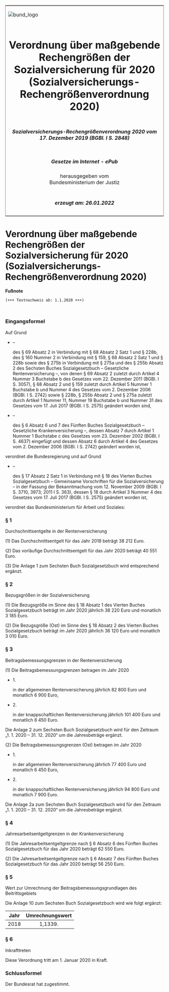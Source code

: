 <span id="DECKBLATT.html"></span>

<table border="0" frame="border" width="100%">

<tr valign="top">

<td align="left">

![bund\_logo](BfJ_2021_Web_de_de.gif)

</td>

<td align="right">

 

</td>

</tr>

<tr align="center" valign="middle">

<td colspan="2">

# Verordnung über maßgebende Rechengrößen der Sozialversicherung für 2020 (Sozialversicherungs-Rechengrößenverordnung 2020)

</td>

</tr>

<tr align="center" valign="middle">

<td colspan="2">

##### Sozialversicherungs-Rechengrößenverordnung 2020 vom 17. Dezember 2019 (BGBl. I S. 2848)

</td>

</tr>

<tr align="center" valign="middle">

<td colspan="2">

  
  

##### Gesetze im Internet - ePub  
  
herausgegeben vom  
Bundesministerium der Justiz

</td>

</tr>

<tr align="center" valign="bottom">

<td colspan="2">

  
  

##### erzeugt am: 26.01.2022

</td>

</tr>

</table>

<span id="BJNR284800019.html"></span>

# Verordnung über maßgebende Rechengrößen der Sozialversicherung für 2020 (Sozialversicherungs-Rechengrößenverordnung 2020)

<div>

  
**Fußnote**

<div class="jnhtml">

<div>

<div class="jurAbsatz">

  

``` 
(+++ Textnachweis ab: 1.1.2020 +++)

 
```

</div>

</div>

</div>

</div>

<span id="BJNR284800019BJNE000100000.html"></span>

### Eingangsformel  

<div>

<div class="jnhtml">

<div>

<div class="jurAbsatz">

Auf Grund

  - –
    
    <div>
    
    des § 69 Absatz 2 in Verbindung mit § 68 Absatz 2 Satz 1 und § 228b,
    des § 160 Nummer 2 in Verbindung mit § 159, § 68 Absatz 2 Satz 1 und
    § 228b sowie des § 275b in Verbindung mit § 275a und des § 255b
    Absatz 2 des Sechsten Buches Sozialgesetzbuch – Gesetzliche
    Rentenversicherung –, von denen § 69 Absatz 2 zuletzt durch Artikel
    4 Nummer 3 Buchstabe b des Gesetzes vom 22. Dezember 2011 (BGBl. I
    S. 3057), § 68 Absatz 2 und § 159 zuletzt durch Artikel 5 Nummer 1
    Buchstabe b und Nummer 4 des Gesetzes vom 2. Dezember 2006 (BGBl. I
    S. 2742) sowie § 228b, § 255b Absatz 2 und § 275a zuletzt durch
    Artikel 1 Nummer 11, Nummer 19 Buchstabe b und Nummer 31 des
    Gesetzes vom 17. Juli 2017 (BGBl. I S. 2575) geändert worden sind,
    
    </div>

  - –
    
    <div>
    
    des § 6 Absatz 6 und 7 des Fünften Buches Sozialgesetzbuch –
    Gesetzliche Krankenversicherung –, dessen Absatz 7 durch Artikel 1
    Nummer 1 Buchstabe c des Gesetzes vom 23. Dezember 2002 (BGBl. I S.
    4637) eingefügt und dessen Absatz 6 durch Artikel 4 des Gesetzes vom
    2. Dezember 2006 (BGBl. I S. 2742) geändert worden ist,
    
    </div>

verordnet die Bundesregierung und auf Grund

  - –
    
    <div>
    
    des § 17 Absatz 2 Satz 1 in Verbindung mit § 18 des Vierten Buches
    Sozialgesetzbuch – Gemeinsame Vorschriften für die
    Sozialversicherung – in der Fassung der Bekanntmachung vom 12.
    November 2009 (BGBl. I S. 3710, 3973; 2011 I S. 363), dessen § 18
    durch Artikel 3 Nummer 4 des Gesetzes vom 17. Juli 2017 (BGBl. I S.
    2575) geändert worden ist,
    
    </div>

verordnet das Bundesministerium für Arbeit und Soziales:

</div>

</div>

</div>

</div>

<span id="BJNR284800019BJNE000200000.html"></span>

### § 1  
Durchschnittsentgelte in der Rentenversicherung

<div>

<div class="jnhtml">

<div>

<div class="jurAbsatz">

(1) Das Durchschnittsentgelt für das Jahr 2018 beträgt 38 212 Euro.

</div>

<div class="jurAbsatz">

(2) Das vorläufige Durchschnittsentgelt für das Jahr 2020 beträgt 40 551
Euro.

</div>

<div class="jurAbsatz">

(3) Die Anlage 1 zum Sechsten Buch Sozialgesetzbuch wird entsprechend
ergänzt.

</div>

</div>

</div>

</div>

<span id="BJNR284800019BJNE000300000.html"></span>

### § 2  
Bezugsgrößen in der Sozialversicherung

<div>

<div class="jnhtml">

<div>

<div class="jurAbsatz">

(1) Die Bezugsgröße im Sinne des § 18 Absatz 1 des Vierten Buches
Sozialgesetzbuch beträgt im Jahr 2020 jährlich 38 220 Euro und monatlich
3 185 Euro.

</div>

<div class="jurAbsatz">

(2) Die Bezugsgröße (Ost) im Sinne des § 18 Absatz 2 des Vierten Buches
Sozialgesetzbuch beträgt im Jahr 2020 jährlich 36 120 Euro und monatlich
3 010 Euro.

</div>

</div>

</div>

</div>

<span id="BJNR284800019BJNE000400000.html"></span>

### § 3  
Beitragsbemessungsgrenzen in der Rentenversicherung

<div>

<div class="jnhtml">

<div>

<div class="jurAbsatz">

(1) Die Beitragsbemessungsgrenzen betragen im Jahr 2020

  - 1\.
    
    <div>
    
    in der allgemeinen Rentenversicherung jährlich 82 800 Euro und
    monatlich 6 900 Euro,
    
    </div>

  - 2\.
    
    <div>
    
    in der knappschaftlichen Rentenversicherung jährlich 101 400 Euro
    und monatlich 8 450 Euro.
    
    </div>

Die Anlage 2 zum Sechsten Buch Sozialgesetzbuch wird für den Zeitraum
„1. 1. 2020 – 31. 12. 2020“ um die Jahresbeträge ergänzt.

</div>

<div class="jurAbsatz">

(2) Die Beitragsbemessungsgrenzen (Ost) betragen im Jahr 2020

  - 1\.
    
    <div>
    
    in der allgemeinen Rentenversicherung jährlich 77 400 Euro und
    monatlich 6 450 Euro,
    
    </div>

  - 2\.
    
    <div>
    
    in der knappschaftlichen Rentenversicherung jährlich 94 800 Euro und
    monatlich 7 900 Euro.
    
    </div>

Die Anlage 2a zum Sechsten Buch Sozialgesetzbuch wird für den Zeitraum
„1. 1. 2020 – 31. 12. 2020“ um die Jahresbeträge ergänzt.

</div>

</div>

</div>

</div>

<span id="BJNR284800019BJNE000500000.html"></span>

### § 4  
Jahresarbeitsentgeltgrenzen in der Krankenversicherung

<div>

<div class="jnhtml">

<div>

<div class="jurAbsatz">

(1) Die Jahresarbeitsentgeltgrenze nach § 6 Absatz 6 des Fünften Buches
Sozialgesetzbuch für das Jahr 2020 beträgt 62 550 Euro.

</div>

<div class="jurAbsatz">

(2) Die Jahresarbeitsentgeltgrenze nach § 6 Absatz 7 des Fünften Buches
Sozialgesetzbuch für das Jahr 2020 beträgt 56 250 Euro.

</div>

</div>

</div>

</div>

<span id="BJNR284800019BJNE000600000.html"></span>

### § 5  
Wert zur Umrechnung der Beitragsbemessungsgrundlagen des Beitrittsgebiets

<div>

<div class="jnhtml">

<div>

<div class="jurAbsatz">

Die Anlage 10 zum Sechsten Buch Sozialgesetzbuch wird wie folgt ergänzt:

| Jahr | Umrechnungswert |
| :--: | :-------------: |
| 2018 |     1,1339.     |

</div>

</div>

</div>

</div>

<span id="BJNR284800019BJNE000700000.html"></span>

### § 6  
Inkrafttreten

<div>

<div class="jnhtml">

<div>

<div class="jurAbsatz">

Diese Verordnung tritt am 1. Januar 2020 in Kraft.

</div>

</div>

</div>

</div>

<span id="BJNR284800019BJNE000800000.html"></span>

### Schlussformel  

<div>

<div class="jnhtml">

<div>

<div class="jurAbsatz">

Der Bundesrat hat zugestimmt.

</div>

</div>

</div>

</div>
